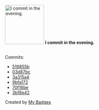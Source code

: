 <img src="https://my-badges.github.io/my-badges/evening-commits.png" alt="I commit in the evening." title="I commit in the evening." width="128">
<strong>I commit in the evening.</strong>
<br><br>

Commits:

- <a href="https://github.com/ccamel/playground-elm/commit/519855b0577e4cab0df7b5547956e05cdbb2c4b7">519855b</a>
- <a href="https://github.com/ccamel/playground-elm/commit/03d87bcb3e1ed2665b8893e74909bc13d67d45e1">03d87bc</a>
- <a href="https://github.com/ccamel/playground-elm/commit/3a315a41322e301aca7258c8b429e93f111a8fa6">3a315a4</a>
- <a href="https://github.com/ccamel/playground-elm/commit/9bfa1725006759850c82f04113d45feadb9f53fd">9bfa172</a>
- <a href="https://github.com/ccamel/playground-elm/commit/70f16be306a95bdba28a2727c0f62812f55a2df6">70f16be</a>
- <a href="https://github.com/ccamel/playground-elm/commit/3b18e42e86943514dc124dac40567b102814f7ff">3b18e42</a>


Created by <a href="https://github.com/my-badges/my-badges">My Badges</a>